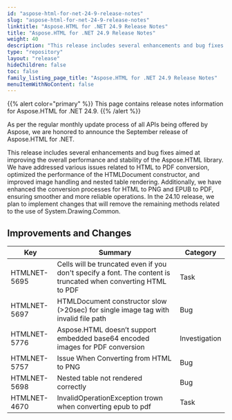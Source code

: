 ```yaml
---
id: "aspose-html-for-net-24-9-release-notes"
slug: "aspose-html-for-net-24-9-release-notes"
linktitle: "Aspose.HTML for .NET 24.9 Release Notes"
title: "Aspose.HTML for .NET 24.9 Release Notes"
weight: 40
description: "This release includes several enhancements and bug fixes aimed at improving the overall performance and stability of the Aspose.HTML library. We have addressed various issues related to HTML to PDF conversion, optimized the performance of the HTMLDocument constructor, and improved image handling and nested table rendering. Additionally, we have enhanced the conversion processes for HTML to PNG and EPUB to PDF, ensuring smoother and more reliable operations. In the 24.10 release, we plan to implement changes that will remove the remaining methods related to the use of System.Drawing.Common."
type: "repository"
layout: "release"
hideChildren: false
toc: false
family_listing_page_title: "Aspose.HTML for .NET 24.9 Release Notes"
menuItemWithNoContent: false
---
```

{{% alert color="primary" %}}
This page contains release notes information for Aspose.HTML for .NET 24.9.
{{% /alert %}}

As per the regular monthly update process of all APIs being offered by Aspose, we are honored to announce the September release of Aspose.HTML for .NET.

This release includes several enhancements and bug fixes aimed at improving the overall performance and stability of the Aspose.HTML library. We have addressed various issues related to HTML to PDF conversion, optimized the performance of the HTMLDocument constructor, and improved image handling and nested table rendering. Additionally, we have enhanced the conversion processes for HTML to PNG and EPUB to PDF, ensuring smoother and more reliable operations. In the 24.10 release, we plan to implement changes that will remove the remaining methods related to the use of System.Drawing.Common.


## **Improvements and Changes**

| **Key**      | **Summary**                                                                            | **Category** |
| ------------ | -------------------------------------------------------------------------------------- | ------------ |
| HTMLNET-5695 | Cells will be truncated even if you don't specify a font. The content is truncated when converting HTML to PDF | Task |
| HTMLNET-5697 | HTMLDocument constructor slow (>20sec) for single image tag with invalid file path | Bug |
| HTMLNET-5776 | Aspose.HTML doesn’t support embedded base64 encoded images for PDF conversion | Investigation |
| HTMLNET-5757 | Issue When Converting from HTML to PNG | Bug |
| HTMLNET-5698 | Nested table not rendered correctly | Bug |
| HTMLNET-4670 | InvalidOperationException trown when converting epub to pdf | Task |
